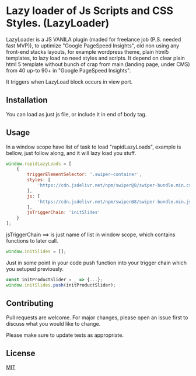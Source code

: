 # Lazy loader of Js Scripts and CSS Styles. (LazyLoader)

LazyLoader is a JS VANILA plugin (maded for freelance job (P.S. needed fast MVP)), to uptimize "Google PageSpeed Insights", old non using any front-end stacks layouts, for example wordpress theme, plain html5 templates, to lazy load no need styles and scripts. It depend on clear plain html 5 template without bunch of crap from main (landing page, under CMS) from 40 up-to 90+ in "Google PageSpeed Insights".

It triggers when LazyLoad block occurs in view port.

## Installation

You can load as just js file, or include it in end of body tag.


## Usage
In a window scope have list of task to load "rapidLazyLoads", example is bellow, just follow along, and it will lazy load you stuff.

```JavaScript
window.rapidLazyLoads = [
	{
		triggerElementSelector: '.swiper-container',
		styles: [
			'https://cdn.jsdelivr.net/npm/swiper@8/swiper-bundle.min.css'
		],
		js: [
			'https://cdn.jsdelivr.net/npm/swiper@8/swiper-bundle.min.js'
		],
		jsTriggerChain: 'initSlides'
	}
];
```

jsTriggerChain ==> is just name of list in window scope, which contains functions to later call.

```JavaScript
window.initSlides = [];
```

Just in some point in your code push function into your trigger chain which you setuped previously.

```JavaScript
const initProductSlider = _ => {...};
window.initSlides.push(initProductSlider);
```




## Contributing

Pull requests are welcome. For major changes, please open an issue first
to discuss what you would like to change.

Please make sure to update tests as appropriate.

## License

[MIT](https://choosealicense.com/licenses/mit/)